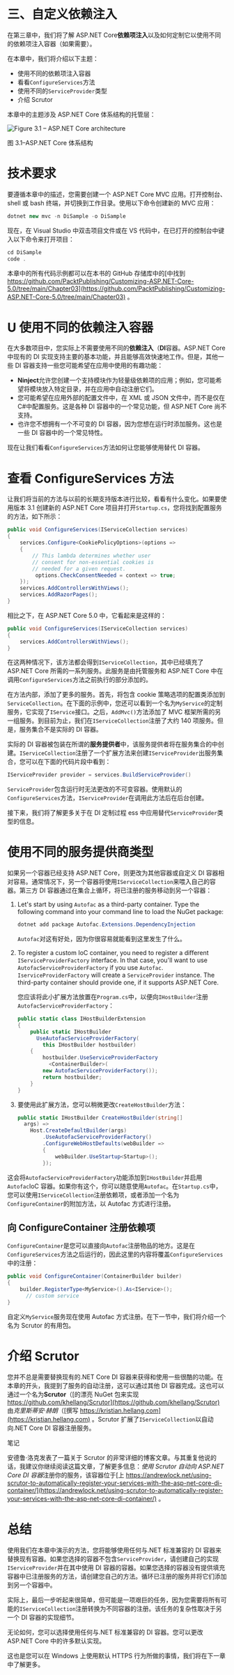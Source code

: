 # 三、自定义依赖注入

在第三章中，我们将了解 ASP.NET Core**依赖项注入**以及如何定制它以使用不同的依赖项注入容器（如果需要）。

在本章中，我们将介绍以下主题：

*   使用不同的依赖项注入容器
*   看看`ConfigureServices`方法
*   使用不同的`ServiceProvider`类型
*   介绍 Scrutor

本章中的主题涉及 ASP.NET Core 体系结构的托管层：

![Figure 3.1 – ASP.NET Core architecture ](img/Figure_3.1_B17133.jpg)

图 3.1–ASP.NET Core 体系结构

# 技术要求

要遵循本章中的描述，您需要创建一个 ASP.NET Core MVC 应用。打开控制台、shell 或 bash 终端，并切换到工作目录。使用以下命令创建新的 MVC 应用：

```cs
dotnet new mvc -n DiSample -o DiSample
```

现在，在 Visual Studio 中双击项目文件或在 VS 代码中，在已打开的控制台中键入以下命令来打开项目：

```cs
cd DiSample
code .
```

本章中的所有代码示例都可以在本书的 GitHub 存储库中的[中找到 https://github.com/PacktPublishing/Customizing-ASP.NET-Core-5.0/tree/main/Chapter03](https://github.com/PacktPublishing/Customizing-ASP.NET-Core-5.0/tree/main/Chapter03) 。

# U 使用不同的依赖注入容器

在大多数项目中，您实际上不需要使用不同的**依赖注入**（**DI**容器。ASP.NET Core 中现有的 DI 实现支持主要的基本功能，并且能够高效快速地工作。但是，其他一些 DI 容器支持一些您可能希望在应用中使用的有趣功能：

*   **Ninject**允许您创建一个支持模块作为轻量级依赖项的应用；例如，您可能希望将模块放入特定目录，并在应用中自动注册它们。
*   您可能希望在应用外部的配置文件中，在 XML 或 JSON 文件中，而不是仅在 C#中配置服务。这是各种 DI 容器中的一个常见功能，但 ASP.NET Core 尚不支持。
*   也许您不想拥有一个不可变的 DI 容器，因为您想在运行时添加服务。这也是一些 DI 容器中的一个常见特性。

现在让我们看看`ConfigureServices`方法如何让您能够使用替代 DI 容器。

# 查看 ConfigureServices 方法

让我们将当前的方法与以前的长期支持版本进行比较，看看有什么变化。如果要使用版本 3.1 创建新的 ASP.NET Core 项目并打开`Startup.cs`，您将找到配置服务的方法，如下所示：

```cs
public void ConfigureServices(IServiceCollection services)
{
    services.Configure<CookiePolicyOptions>(options =>
    {
        // This lambda determines whether user
        // consent for non-essential cookies is
        // needed for a given request.
         options.CheckConsentNeeded = context => true;
    });
    services.AddControllersWithViews();
    services.AddRazorPages();
}
```

相比之下，在 ASP.NET Core 5.0 中，它看起来是这样的：

```cs
public void ConfigureServices(IServiceCollection services)
{
    services.AddControllersWithViews();
}
```

在这两种情况下，该方法都会得到`IServiceCollection`，其中已经填充了 ASP.NET Core 所需的一系列服务。此服务是由托管服务和 ASP.NET Core 中在调用`ConfigureServices`方法之前执行的部分添加的。

在方法内部，添加了更多的服务。首先，将包含 cookie 策略选项的配置类添加到`ServiceCollection`。在下面的示例中，您还可以看到一个名为`MyService`的定制服务，它实现了`IService`接口。之后，`AddMvc()`方法添加了 MVC 框架所需的另一组服务。到目前为止，我们在`IServiceCollection`注册了大约 140 项服务。但是，服务集合不是实际的 DI 容器。

实际的 DI 容器被包装在所谓的**服务提供者**中，该服务提供者将在服务集合的中创建。`IServiceCollection`注册了一个扩展方法来创建`IServiceProvider`出服务集合，您可以在下面的代码片段中看到：

```cs
IServiceProvider provider = services.BuildServiceProvider()
```

`ServiceProvider`包含运行时无法更改的不可变容器。使用默认的`ConfigureServices`方法，`IServiceProvider`在调用此方法后在后台创建。

接下来，我们将了解更多关于在 DI 定制过程 ess 中应用替代`ServiceProvider`类型的信息。

# 使用不同的服务提供商类型

如果另一个容器已经支持 ASP.NET Core，则更改为其他容器或自定义 DI 容器相对容易。通常情况下，另一个容器将使用`IServiceCollection`来喂入自己的容器。第三方 DI 容器通过在集合上循环，将已注册的服务移动到另一个容器：

1.  Let's start by using `Autofac` as a third-party container. Type the following command into your command line to load the NuGet package:

    ```cs
    dotnet add package Autofac.Extensions.DependencyInjection
    ```

    `Autofac`对这有好处，因为你很容易就能看到这里发生了什么。

2.  To register a custom IoC container, you need to register a different `IServiceProviderFactory` interface. In that case, you'll want to use `AutofacServiceProviderFactory` if you use `Autofac`. `IserviceProviderFactory` will create a `ServiceProvider` instance. The third-party container should provide one, if it supports ASP.NET Core.

    您应该将此小扩展方法放置在`Program.cs`中，以便向`IHostBuilder`注册`AutofacServiceProviderFactory`：

    ```cs
    public static class IHostBuilderExtension
    {
        public static IHostBuilder 
          UseAutofacServiceProviderFactory(
            this IHostBuilder hostbuilder)
        {
            hostbuilder.UseServiceProviderFactory
              <ContainerBuilder>(
            new AutofacServiceProviderFactory());
            return hostbuilder;
        }
    }
    ```

3.  要使用此扩展方法，您可以稍微更改`CreateHostBuilder`方法：

    ```cs
    public static IHostBuilder CreateHostBuilder(string[] 
      args) =>
        Host.CreateDefaultBuilder(args)
            .UseAutofacServiceProviderFactory()
            .ConfigureWebHostDefaults(webBuilder =>
            {
                webBuilder.UseStartup<Startup>();
            });
    ```

这会将`AutofacServiceProviderFactory`功能添加到`IHostBuilder`并启用`Autofac`IoC 容器。如果你有这个，你可以随意使用`Autofac`。在`Startup.cs`中，您可以使用`IServiceCollection`注册依赖项，或者添加一个名为`ConfigureContainer`的附加方法，以 Autofac 方式进行注册。

## 向 ConfigureContainer 注册依赖项

`ConfigureContainer`是您可以直接向`Autofac`注册物品的地方。这是在`ConfigureServices`方法之后运行的，因此这里的内容将覆盖`ConfigureServices`中的注册：

```cs
public void ConfigureContainer(ContainerBuilder builder)
{
    builder.RegisterType<MyService>().As<IService>();
      // custom service
}
```

自定义`MyService`服务现在使用 Autofac 方式注册。在下一节中，我们将介绍一个名为 Scrutor 的有用包。

# 介绍 Scrutor

您并不总是需要替换现有的.NET Core DI 容器来获得和使用一些很酷的功能。在本章的开头，我提到了服务的自动注册，这可以通过其他 DI 容器完成。这也可以通过一个名为**Scrutor**（[的漂亮 NuGet 包来实现 https://github.com/khellang/Scrutor](https://github.com/khellang/Scrutor) 由*克里斯蒂安·赫朗*（[撰写 https://kristian.hellang.com](https://kristian.hellang.com) 。Scrutor 扩展了`IServiceCollection`以自动向.NET Core DI 容器注册服务。

笔记

安德鲁·洛克发表了一篇关于 Scrutor 的非常详细的博客文章。与其重复他说的话，我建议你继续阅读这篇文章，了解更多信息：*使用 Scrutor 自动向 ASP.NET Core DI 容器*注册你的服务，该容器位于[上 https://andrewlock.net/using-scrutor-to-automatically-register-your-services-with-the-asp-net-core-di-container/](https://andrewlock.net/using-scrutor-to-automatically-register-your-services-with-the-asp-net-core-di-container/) 。

# 总结

使用我们在本章中演示的方法，您将能够使用任何与.NET 标准兼容的 DI 容器来替换现有容器。如果您选择的容器不包含`ServiceProvider`，请创建自己的实现`IServiceProvider`并在其中使用 DI 容器的容器。如果您选择的容器没有提供填充容器中已注册服务的方法，请创建您自己的方法。循环已注册的服务并将它们添加到另一个容器中。

实际上，最后一步听起来很简单，但可能是一项艰巨的任务，因为您需要将所有可能的`IServiceCollection`注册转换为不同容器的注册。该任务的复杂性取决于另一个 DI 容器的实现细节。

无论如何，您可以选择使用任何与.NET 标准兼容的 DI 容器。您可以更改 ASP.NET Core 中的许多默认实现。

这也是您可以在 Windows 上使用默认 HTTPS 行为所做的事情，我们将在下一章中了解更多。